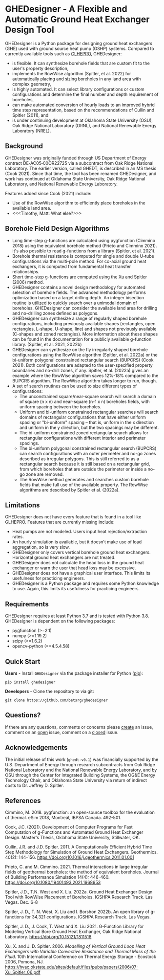 # GHEDesigner - A Flexible and Automatic Ground Heat Exchanger Design Tool

GHEDesigner is a Python package for designing ground heat exchangers (GHE) used with ground source heat pump (GSHP) systems. Compared to currently available tools such as [GLHEPRO](https://hvac.okstate.edu/glhepro.html), GHEDesigner:
- is flexible. It can synthesize borehole fields that are custom fit to the user's property description,
- implements the RowWise algorithm (Spitler, et al. 2022) for automatically placing and sizing boreholes in any land area with complex geometry, 
- is highly automated. It can select library configurations or custom configurations and determine the final number and depth requirement of boreholes,
- can make automated conversion of hourly loads to an improved hybrid time step representation, based on the recommendations of Cullin and Spitler (2011), and
- is under continuing development at Oklahoma State University (OSU), Oak Ridge National Laboratory (ORNL), and National Renewable Energy Laboratory (NREL).

## Background
GHEDesigner was originally funded through US Department of Energy contract DE‐AC05‐00OR22725 via a subcontract from Oak Ridge National Laboratory. The earlier version, called GHEDT, is described in an MS thesis (Cook 2021). Since that time, the tool has been renamed GHEDesigner, and work has continued at Oklahoma State University, Oak Ridge National Laboratory, and National Renewable Energy Laboratory.

Features added since Cook (2021) include:
- Use of the RowWise algorithm to efficiently place boreholes in the available land area.
- <<<Timothy, Matt: What else?>>>

## Borehole Field Design Algorithms

- Long time-step g-functions are calculated using pygfunction (Cimmino 2018) using the equivalent borehole method (Prieto and Cimmino 2021). It's also possible to read g-functions from a library (Spitler, et al. 2021).
- Borehole thermal resistance is computed for single and double U-tube configurations via the multi-pole method. For co-axial ground heat exchangers, it is computed from fundamental heat transfer relationships.
- Short time-step g-functions are computed using the Xu and Spitler (2006) method.
- GHEDesigner contains a novel design methodology for automated selection of borehole fields. The advanced methodology performs optimization based on a target drilling depth. An integer bisection routine is utilized to quickly search over a unimodal domain of boreholes. GHEDesigner can consider the available land area for drilling and no-drilling zones defined as polygons.
- GHEDesigner can synthesize a range of regularly shaped borehole configurations, including previously available shapes (rectangles, open rectangles, L-shape, U-shape, line) and shapes not previously available (C-shapes and zoned rectangles). More information about these shapes can be found in the documentation for a publicly available g-function library. (Spitler, et al. 2021, 2022b)
- GHEDesigner can synthesize on the fly irregularly shaped borehole configurations using the RowWise algorithm (Spitler, et al. 2022a) or the bi-uniform polygonal constrained rectangular search (BUPCRS) (Cook 2021). Both configurations are adapted to the user-specified property boundaries and no-drill zones, if any. Spitler, et al. (2022a) gives an example where the RowWise algorithm saves 12%-18% compared to the BUPCRS algorithm. The RowWise algorithm takes longer to run, though.
- A set of search routines can be used to size different types of configurations:
  - The unconstrained square/near-square search will search a domain of square (n x n) and near-square (n-1 x n) boreholes fields, with uniform spacing between the boreholes.
  - Uniform and bi-uniform constrained rectangular searches will search domains of rectangular configurations that have either uniform spacing or "bi-uniform" spacing – that is, uniform in the x direction and uniform in the y direction, but the two spacings may be different.
  - The bi-uniform constrained zoned rectangular search allows for rectangular configurations with different interior and perimeter spacings.
  - The bi-uniform polygonal constrained rectangular search (BUPCRS) can search configurations with an outer perimeter and no-go zones described as irregular polygons. This is still referred to as a rectangular search because it is still based on a rectangular grid, from which boreholes that are outside the perimeter or inside a no-go zone are removed.
  - The RowWise method generates and searches custom borehole fields that make full use of the available property. The RowWise algorithms are described by Spitler et al. (2022a).

## Limitations
GHEDesigner does not have every feature that is found in a tool like GLHEPRO. Features that are currently missing include:
- Heat pumps are not modeled. Users input heat rejection/extraction rates.
- An hourly simulation is available, but it doesn't make use of load aggregation, so is very slow.
- GHEDesigner only covers vertical borehole ground heat exchangers. Horizontal ground heat exchangers are not treated.
- GHEDesigner does not calculate the head loss in the ground heat exchanger or warn the user that head loss may be excessive.
- GHEDesigner does not have a graphical user interface. This limits its usefulness for practicing engineers.
- GHEDesigner is a Python package and requires some Python knowledge to use. Again, this limits its usefulness for practicing engineers.

## Requirements

GHEDesigner requires at least Python 3.7 and is tested with Python 3.8. GHEDesigner is dependent on the following packages:

- pygfunction (>=2.1)
- numpy (>=1.19.2)
- scipy (>=1.6.2)
- opencv-python (==4.5.4.58)

## Quick Start

**Users** - Install `GHEDesigner` via the package installer for Python ([pip][#pip]):
```angular2html
pip install ghedesigner
```

**Developers** - Clone the repository to via git:
```angular2html
git clone https://github.com/betsrg/ghedesigner
```

## Questions?

If there are any questions, comments or concerns please [create][#create] an issue, comment on an [open][#issue] issue, comment on a [closed][#closed] issue.

## Acknowledgements
The initial release of this work (`ghedt-v0.1`) was financially supported by the U.S. Department of Energy through research subcontracts from Oak Ridge National Laboratory and the National Renewable Energy Laboratory, and by OSU through the Center for Integrated Building Systems, the OG&E Energy Technology Chair, and Oklahoma State University via return of indirect costs to Dr. Jeffrey D. Spitler.

## References
Cimmino, M. 2018. pygfunction: an open-source toolbox for the evaluation of thermal. eSim 2018, Montreál, IBPSA Canada. 492-501.

Cook, J.C. (2021). Development of Computer Programs for Fast Computation of g-Functions and Automated Ground Heat Exchanger Design. Master's Thesis, Oklahoma State University, Stillwater, OK.

Cullin, J.R. and J.D. Spitler. 2011. A Computationally Efficient Hybrid Time Step Methodology for Simulation of Ground Heat Exchangers. Geothermics. 40(2): 144-156. https://doi.org/10.1016/j.geothermics.2011.01.001

Prieto, C. and M. Cimmino. 2021. Thermal interactions in large irregular fields of geothermal boreholes: the method of equivalent boreholes. Journal of Building Performance Simulation 14(4): 446-460. https://doi.org/10.1080/19401493.2021.1968953

Spitler, J.D., T.N. West and X. Liu. 2022a. Ground Heat Exchanger Design Tool with RowWise Placement of Boreholes. IGSHPA Research Track. Las Vegas. Dec. 6-8

Spitler, J. D., T. N. West, X. Liu and I. Borshon 2022b. An open library of g-functions for 34,321 configurations. IGSHPA Research Track. Las Vegas.

Spitler, J. D., J. Cook, T. West and X. Liu 2021. G-Function Library for Modeling Vertical Bore Ground Heat Exchanger, Oak Ridge National Laboratory. https://doi.org/10.15121/1811518

Xu, X. and J. D. Spitler. 2006. _Modelling of Vertical Ground Loop Heat Exchangers with Variable Convective Resistance and Thermal Mass of the Fluid_. 10th International Conference on Thermal Energy Storage - Ecostock 2006, Pomona, NJ. https://hvac.okstate.edu/sites/default/files/pubs/papers/2006/07-Xu_Spitler_06.pdf

[#pygfunction]: https://github.com/MassimoCimmino/pygfunction
[#pip]: https://pip.pypa.io/en/latest/
[#create]: https://github.com/betsrg/ghedesigner/issues/new
[#issue]: https://github.com/betsrg/ghedesigner/issues
[#closed]: https://github.com/betsrg/ghedesigner/issues?q=is%3Aissue+is%3Aclosed
